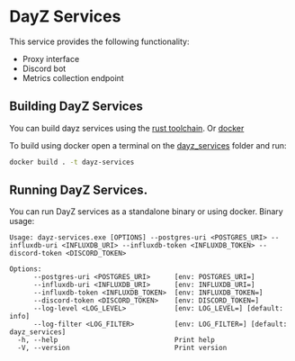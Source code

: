 # DayZ Services

This service provides the following functionality:

- Proxy interface
- Discord bot
- Metrics collection endpoint

## Building DayZ Services

You can build dayz services using the [rust toolchain](https://rustup.rs/). Or [docker](https://www.docker.com/products/docker-desktop/)

To build using docker open a terminal on the [dayz_services](../dayz_services/) folder and run:

```sh
docker build . -t dayz-services
```

## Running DayZ Services.

You can run DayZ services as a standalone binary or using docker. Binary usage:

```
Usage: dayz-services.exe [OPTIONS] --postgres-uri <POSTGRES_URI> --influxdb-uri <INFLUXDB_URI> --influxdb-token <INFLUXDB_TOKEN> --discord-token <DISCORD_TOKEN>

Options:
      --postgres-uri <POSTGRES_URI>      [env: POSTGRES_URI=]
      --influxdb-uri <INFLUXDB_URI>      [env: INFLUXDB_URI=]
      --influxdb-token <INFLUXDB_TOKEN>  [env: INFLUXDB_TOKEN=]
      --discord-token <DISCORD_TOKEN>    [env: DISCORD_TOKEN=]
      --log-level <LOG_LEVEL>            [env: LOG_LEVEL=] [default: info]
      --log-filter <LOG_FILTER>          [env: LOG_FILTER=] [default: dayz_services]
  -h, --help                             Print help
  -V, --version                          Print version
```